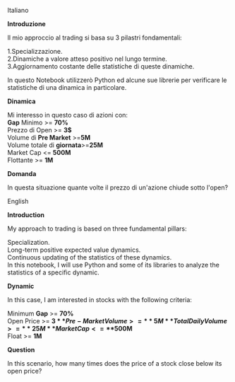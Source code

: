 Italiano  

**Introduzione**  

Il mio approccio al trading si basa su 3 pilastri fondamentali:  

1.Specializzazione.    
2.Dinamiche a valore atteso positivo nel lungo termine.  
3.Aggiornamento costante delle statistiche di queste dinamiche.  

In questo Notebook utilizzerò Python ed alcune sue librerie per verificare le statistiche di una dinamica in particolare.  

**Dinamica**  

Mi interesso in questo caso di azioni con:  
**Gap** Minimo >= **70%**   
Prezzo di Open >= **3$**  
Volume di **Pre Market** >=**5M**  
Volume totale di **giornata**>=**25M**   
Market Cap <= **500M**  
Flottante >= **1M**    

**Domanda**  

In questa situazione quante volte il prezzo di un'azione chiude sotto l'open?

English  

**Introduction**  

My approach to trading is based on three fundamental pillars:  

Specialization.  
Long-term positive expected value dynamics.  
Continuous updating of the statistics of these dynamics.  
In this notebook, I will use Python and some of its libraries to analyze the statistics of a specific dynamic.  

**Dynamic**  

In this case, I am interested in stocks with the following criteria:  

Minimum **Gap** >= **70%**  
Open Price >= **$3**  
Pre-Market Volume >= **5M**  
Total Daily Volume >= **25M**  
Market Cap <= **$500M**  
Float >= **1M**  

**Question**

In this scenario, how many times does the price of a stock close below its open price?
